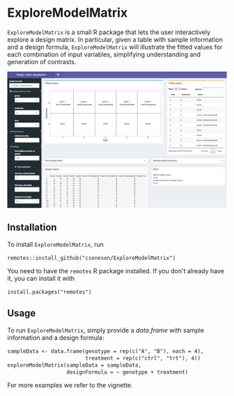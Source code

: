 # ExploreModelMatrix

`ExploreModelMatrix` is a small R package that lets the user interactively explore a design matrix. In particular, given a table with sample information and a design formula, `ExploreModelMatrix` will illustrate the fitted values for each combination of input variables, simplifying understanding and generation of contrasts. 

![](inst/www/ExploreModelMatrix.png)

## Installation

To install `ExploreModelMatrix`, run

```
remotes::install_github("csoneson/ExploreModelMatrix")
```

You need to have the `remotes` R package installed. If you don't already have it, you can install it with 

```
install.packages("remotes")
```

## Usage

To run `ExploreModelMatrix`, simply provide a _data.frame_ with sample information and a design formula:

```
sampleData <- data.frame(genotype = rep(c("A", "B"), each = 4),
                         treatment = rep(c("ctrl", "trt"), 4))
exploreModelMatrix(sampleData = sampleData,
                   designFormula = ~ genotype + treatment)

```

For more examples we refer to the vignette. 